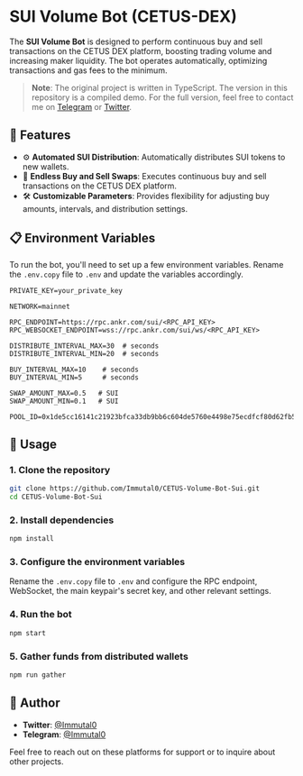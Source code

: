 # SUI Volume Bot (CETUS-DEX)

The **SUI Volume Bot** is designed to perform continuous buy and sell transactions on the CETUS DEX platform, boosting trading volume and increasing maker liquidity. The bot operates automatically, optimizing transactions and gas fees to the minimum.

> **Note**: The original project is written in TypeScript. The version in this repository is a compiled demo. For the full version, feel free to contact me on [Telegram](https://t.me/Immutal0) or [Twitter](https://twitter.com/Immutal0).

## 🌟 Features

- ⚙️ **Automated SUI Distribution**: Automatically distributes SUI tokens to new wallets.
- 🔄 **Endless Buy and Sell Swaps**: Executes continuous buy and sell transactions on the CETUS DEX platform.
- 🛠️ **Customizable Parameters**: Provides flexibility for adjusting buy amounts, intervals, and distribution settings.

## 📋 Environment Variables

To run the bot, you'll need to set up a few environment variables. Rename the `.env.copy` file to `.env` and update the variables accordingly.

```env
PRIVATE_KEY=your_private_key

NETWORK=mainnet

RPC_ENDPOINT=https://rpc.ankr.com/sui/<RPC_API_KEY>
RPC_WEBSOCKET_ENDPOINT=wss://rpc.ankr.com/sui/ws/<RPC_API_KEY>

DISTRIBUTE_INTERVAL_MAX=30  # seconds
DISTRIBUTE_INTERVAL_MIN=20  # seconds

BUY_INTERVAL_MAX=10    # seconds
BUY_INTERVAL_MIN=5     # seconds

SWAP_AMOUNT_MAX=0.5   # SUI 
SWAP_AMOUNT_MIN=0.1   # SUI 

POOL_ID=0x1de5cc16141c21923bfca33db9bb6c604de5760e4498e75ecdfcf80d62fb5818
```

## 🚀 Usage

### 1. Clone the repository

```bash
git clone https://github.com/Immutal0/CETUS-Volume-Bot-Sui.git
cd CETUS-Volume-Bot-Sui
```

### 2. Install dependencies

```bash
npm install
```

### 3. Configure the environment variables

Rename the `.env.copy` file to `.env` and configure the RPC endpoint, WebSocket, the main keypair's secret key, and other relevant settings.

### 4. Run the bot

```bash
npm start
```

### 5. Gather funds from distributed wallets

```bash
npm run gather
```

## 👤 Author

- **Twitter**: [@Immutal0](https://twitter.com/Immutal0)  
- **Telegram**: [@Immutal0](https://t.me/Immutal0)  

Feel free to reach out on these platforms for support or to inquire about other projects.
